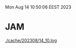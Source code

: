 Mon Aug 14 10:50:06 EEST 2023
# JAM
<a href='./cache/202308/14_10.log'>./cache/202308/14_10.log</a>
